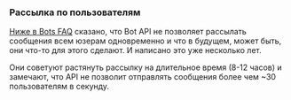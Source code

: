### Рассылка по пользователям

[Ниже в Bots FAQ](https://core.telegram.org/bots/faq#how-can-i-message-all-of-my-bots-subscribers-at-once) сказано, что Bot API не позволяет рассылать сообщения всем юзерам одновременно и что в будущем, может быть, они что-то для этого сделают. И написано это уже несколько лет.

Они советуют растянуть рассылку на длительное время (8-12 часов) и замечают, что API не позволит отправлять сообщения более чем ~30 пользователям в секунду.